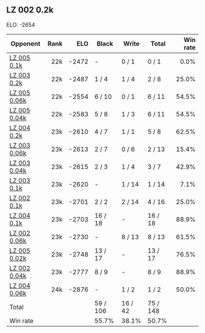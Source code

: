 ## LZ 002 0.2k ##

ELO: -2654

Opponent | Rank | ELO | Black | Write | Total | Win rate
---------|-----:|----:|-------|-------|-------|-------:
[LZ 005 0.1k](LZ%20005%200.1k.md) | 22k | -2472 | - | 0 / 1 | 0 / 1 | 0.0%
[LZ 003 0.2k](LZ%20003%200.2k.md) | 22k | -2487 | 1 / 4 | 1 / 4 | 2 / 8 | 25.0%
[LZ 005 0.06k](LZ%20005%200.06k.md) | 22k | -2554 | 6 / 10 | 0 / 1 | 6 / 11 | 54.5%
[LZ 005 0.04k](LZ%20005%200.04k.md) | 22k | -2583 | 5 / 8 | 1 / 3 | 6 / 11 | 54.5%
[LZ 004 0.2k](LZ%20004%200.2k.md) | 23k | -2610 | 4 / 7 | 1 / 1 | 5 / 8 | 62.5%
[LZ 003 0.06k](LZ%20003%200.06k.md) | 23k | -2613 | 2 / 7 | 0 / 6 | 2 / 13 | 15.4%
[LZ 003 0.04k](LZ%20003%200.04k.md) | 23k | -2615 | 2 / 3 | 1 / 4 | 3 / 7 | 42.9%
[LZ 003 0.1k](LZ%20003%200.1k.md) | 23k | -2620 | - | 1 / 14 | 1 / 14 | 7.1%
[LZ 002 0.1k](LZ%20002%200.1k.md) | 23k | -2701 | 2 / 2 | 2 / 14 | 4 / 16 | 25.0%
[LZ 004 0.1k](LZ%20004%200.1k.md) | 23k | -2703 | 16 / 18 | - | 16 / 18 | 88.9%
[LZ 002 0.06k](LZ%20002%200.06k.md) | 23k | -2730 | - | 8 / 13 | 8 / 13 | 61.5%
[LZ 005 0.02k](LZ%20005%200.02k.md) | 23k | -2748 | 13 / 17 | - | 13 / 17 | 76.5%
[LZ 002 0.04k](LZ%20002%200.04k.md) | 23k | -2777 | 8 / 9 | - | 8 / 9 | 88.9%
[LZ 004 0.06k](LZ%20004%200.06k.md) | 24k | -2876 | - | 1 / 2 | 1 / 2 | 50.0%
Total | | | 59 / 106 | 16 / 42 | 75 / 148 | 
Win rate| | | 55.7% | 38.1% | 50.7% | 
